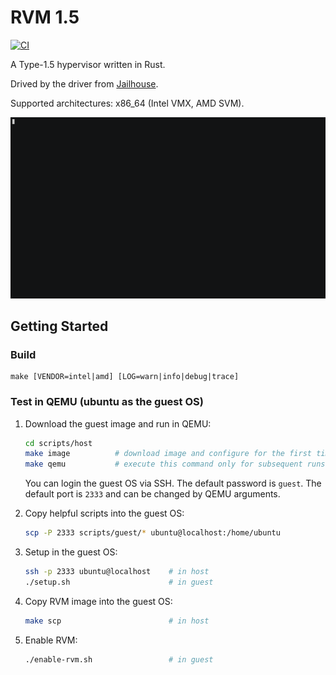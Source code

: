 # RVM 1.5

[![CI](https://github.com/rcore-os/RVM1.5/workflows/CI/badge.svg?branch=main)](https://github.com/rcore-os/RVM1.5/actions)

A Type-1.5 hypervisor written in Rust.

Drived by the driver from [Jailhouse](https://github.com/siemens/jailhouse).

Supported architectures: x86_64 (Intel VMX, AMD SVM).

[![Enable and disable hypervisor in RVM1.5](demo/enable-disable-hypervisor.gif)](https://asciinema.org/a/381240?autoplay=1)

## Getting Started

### Build

```
make [VENDOR=intel|amd] [LOG=warn|info|debug|trace]
```

### Test in QEMU (ubuntu as the guest OS)

1. Download the guest image and run in QEMU:

    ```bash
    cd scripts/host
    make image          # download image and configure for the first time
    make qemu           # execute this command only for subsequent runs
    ```

    You can login the guest OS via SSH. The default password is `guest`. The default port is `2333` and can be changed by QEMU arguments.

2. Copy helpful scripts into the guest OS:

    ```bash
    scp -P 2333 scripts/guest/* ubuntu@localhost:/home/ubuntu
    ```

3. Setup in the guest OS:

    ```bash
    ssh -p 2333 ubuntu@localhost    # in host
    ./setup.sh                      # in guest
    ```

4. Copy RVM image into the guest OS:

    ```bash
    make scp                        # in host
    ```

5. Enable RVM:

    ```bash
    ./enable-rvm.sh                 # in guest
    ```
